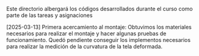 Este directorio albergará los códigos desarrollados durante el curso como parte de las tareas y asignaciones

[2025-03-13] Primera acercamiento al montaje: Obtuvimos los materiales necesarios para realizar el montaje y hacer algunas pruebas de funcionamiento. Quedó pendiente conseguir los implementos necesarios para realizar la medición de la curvatura de la tela deformada.
